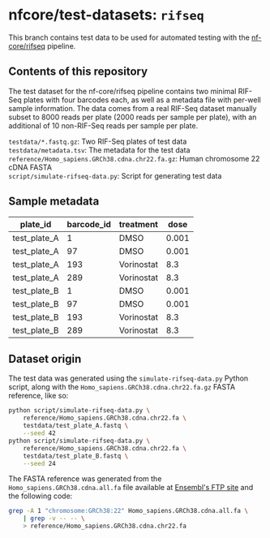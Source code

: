# nfcore/test-datasets: `rifseq`

This branch contains test data to be used for automated testing with the
[nf-core/rifseq](https://github.com/nf-core/rifseq) pipeline.

## Contents of this repository

The test dataset for the nf-core/rifseq pipeline contains two minimal RIF-Seq
plates with four barcodes each, as well as a metadata file with per-well sample
information. The data comes from a real RIF-Seq dataset manually subset to 8000
reads per plate (2000 reads per sample per plate), with an additional of 10
non-RIF-Seq reads per sample per plate.

`testdata/*.fastq.gz`: Two RIF-Seq plates of test data
<br>
`testdata/metadata.tsv`: The metadata for the test data
<br>
`reference/Homo_sapiens.GRCh38.cdna.chr22.fa.gz`: Human chromosome 22 cDNA FASTA
<br>
`script/simulate-rifseq-data.py`: Script for generating test data

## Sample metadata

| plate_id     | barcode_id | treatment  | dose  |
|--------------|------------|------------|-------|
| test_plate_A | 1          | DMSO       | 0.001 |
| test_plate_A | 97         | DMSO       | 0.001 |
| test_plate_A | 193        | Vorinostat | 8.3   |
| test_plate_A | 289        | Vorinostat | 8.3   |
| test_plate_B | 1          | DMSO       | 0.001 |
| test_plate_B | 97         | DMSO       | 0.001 |
| test_plate_B | 193        | Vorinostat | 8.3   |
| test_plate_B | 289        | Vorinostat | 8.3   |

## Dataset origin

The test data was generated using the `simulate-rifseq-data.py` Python script,
along with the `Homo_sapiens.GRCh38.cdna.chr22.fa.gz` FASTA reference, like so:

```bash
python script/simulate-rifseq-data.py \
    reference/Homo_sapiens.GRCh38.cdna.chr22.fa \
    testdata/test_plate_A.fastq \
    --seed 42
python script/simulate-rifseq-data.py \
    reference/Homo_sapiens.GRCh38.cdna.chr22.fa \
    testdata/test_plate_B.fastq \
    --seed 24
```

The FASTA reference was generated from the `Homo_sapiens.GRCh38.cdna.all.fa`
file available at [Ensembl's FTP site](ftp://ftp.ensembl.org/pub/release-86/fasta/homo_sapiens/cdna/)
and the following code:

```bash
grep -A 1 "chromosome:GRCh38:22" Homo_sapiens.GRCh38.cdna.all.fa \
    | grep -v -- -- \
    > reference/Homo_sapiens.GRCh38.cdna.chr22.fa
```
